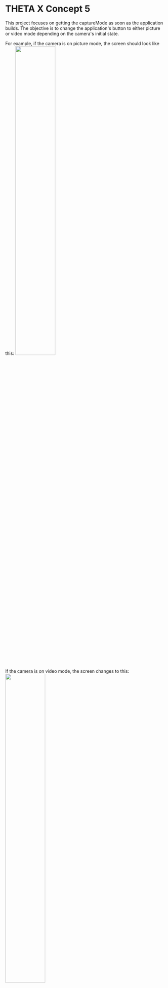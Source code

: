 # THETA X Concept 5

This project focuses on getting the captureMode as soon as the application builds. The objective is to change the application's button to either picture or video mode depending on the camera's initial state. 

For example, if the camera is on picture mode, the screen should look like this: 
<img src="docs/images/imagemode.png" width=50%>

If the camera is on video mode, the screen changes to this:
<img src="docs/images/videomode.png" width=50%>

In order to implement this feature, the `GetModeEvent` runs under the `BlocBuilder` in the main file. Every time the project builds, the application gets the mode of the camera. 

```dart
child: MaterialApp(
        home: BlocBuilder<CameraUseBloc, CameraUseState>(
          builder: (context, state) {
            context.read<CameraUseBloc>().add(GetModeEvent());}))
```

Next, if the mode is equal to `image`, the application will display the `ImageScreen`. Alternatively, if the mode is equal to `video`, the application will display the `VideoScreen`. Else, there is a `RefreshScreen`.

```dart
 if (state.captureMode == 'image') {
              return const ImageScreen();
            } else if (state.captureMode == 'video') {
              return const VideoScreen();
            } else {
              return const RefreshScreen();
            }
```

## 6/28/22

An IconButton displays the last thumbnail for an image. The variable inside of the State called `showImage` is set to true inside of the `GetPictureEvent`. If the `showImage` variable is true and there is a `fileUrl`, the application is intended to display the thumbnail image.

```dart
   return Expanded(
            child: context.watch<CameraUseBloc>().state.showImage &&
                    context.watch<CameraUseBloc>().state.fileUrl.isNotEmpty
                ? InkWell(
                    child: Image.network('${state.fileUrl}?type=thumb'),
                  )
                : Text('response goes here '));
```

However, this was not the case as the `GetModeEvent` runs after the code rebuilds. The `GetModeEvent` overrides the state and emits `showImage` as false. Thus, when the IconButton is expected to display the image, the application just displays the Text. 

The current solution is to check if `showImage` is true within the `GetModeEvent` and then run the code to get the `fileUrl`. Next, emit the State with `showImage` set to true and the `fileUrl`. Although this solution showed the thumbnail image, the code is lengthy and not the best implementation of Bloc structure. 

```dart
 on<GetModeEvent>((event, emit) async {
      var response = await thetaService.command({
        'name': 'camera.getOptions',
        'parameters': {
          'optionNames': ['captureMode']
        }
      });
    ...
    if (state.showImage) {
       ...
        var fileUrl = convertResponse['results']['entries'][0]['fileUrl'];
        emit(CameraUseState(
            message: response.bodyString,
            captureMode: captureMode,
            fileUrl: fileUrl,
            showImage: true));
```

![thumbnail](docs/images/thumbnail.gif)

## 6/29/2022

The project was separated into 3 separate Blocs(`camera_use`, `image_screen`, and `video_screen`). The `camera_use` Bloc holds the `GetModeEvent`, the `image_screen` Bloc holds the `TakePicEvent` and `GetPicEvent`, and the `video_screen` has the `StartCaptureEvent` and `StopCaptureEvent`. 

When the video starts/stops, the `IconButton` changes shape to match the video's State. 

<img src="docs/images/startrecord.png" width=40%>
<img src="docs/images/stoprecord.png" width=40%>

Although the application has 3 separate Blocs, it calls 2 Blocs on 1 screen, which isn't ideal. For example, for the image screen, the button for getting the camera mode calls the `CameraUseBloc`. 

```dart
 IconButton(
                  onPressed: () {
                    context.read<CameraUseBloc>().add(GetModeEvent());
                    // captureMode = state.captureMode;
                  },
                  icon: Icon(Icons.refresh),
                ),
```

Contrastly, the button for taking the picture calls the `ImageScreenBloc`. 

```dart
   IconButton(
                    iconSize: 200,
                    onPressed: () {
                      context.read<ImageScreenBloc>().add(ImageTakePicEvent());
                    },
                    icon: Icon(
                      Icons.circle_outlined,
                    )),
```

Although the application calls multiple Blocs in one screen, it successfully performs the functionality as expected and gets the camera's mode.










